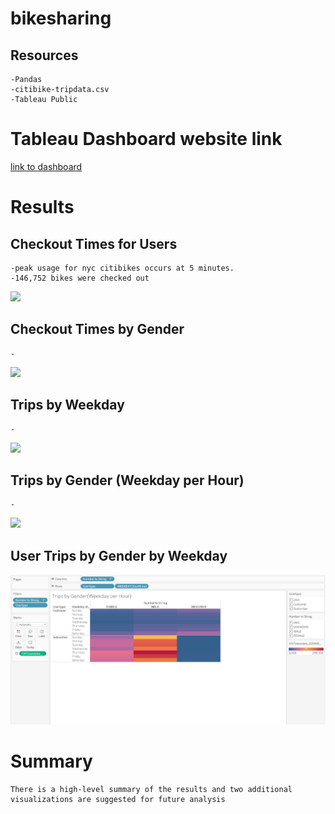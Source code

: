 # bikesharing

## Resources
	-Pandas
	-citibike-tripdata.csv
	-Tableau Public

# Tableau Dashboard website link
[link to dashboard](https://public.tableau.com/profile/lisette.worster#!/vizhome/Bikesharing_16205111904840/Story)



# Results
## Checkout Times for Users
	-peak usage for nyc citibikes occurs at 5 minutes.
	-146,752 bikes were checked out 
![](Resources/images/checkouttimes_users.png)
## Checkout Times by Gender
	-
![](Resources/images/checkouttimes_gender.png)
## Trips by Weekday
	-
![](Resources/images/checkouttimes_weekdayhour.png)
## Trips by Gender (Weekday per Hour)
	-
![](Resources/images/checkouttimes_tripsbygender.png)
## User Trips by Gender by Weekday
![](Resources/images/usertripsbygender.png)

# Summary
	There is a high-level summary of the results and two additional visualizations are suggested for future analysis
